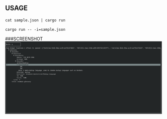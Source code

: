 ## USAGE
```
cat sample.json | cargo run
```
```
cargo run -- -i=sample.json
```

###SCREENSHOT
![Screenshot](media/screenshot.png)
